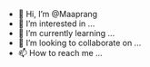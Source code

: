 - 👋 Hi, I’m @Maaprang
- 👀 I’m interested in ...
- 🌱 I’m currently learning ...
- 💞️ I’m looking to collaborate on ...
- 📫 How to reach me ...

<!---
Maaprang/Maaprang is a ✨ special ✨ repository because its `README.md` (this file) appears on your GitHub profile.
You can click the Preview link to take a look at your changes.
--->

